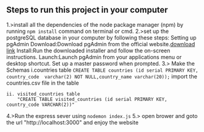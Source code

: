 Steps to run this project in your computer
-------------------------------------------
1.>install all the dependencies of the node  package manager (npm) by running `npm install` command on terminal or cmd.
2.>set up the postgreSQL database in your computer  by following these steps: 
    Setting up pgAdmin
    Download:Download pgAdmin from the official website.[download link](https://sbp.enterprisedb.com/getfile.jsp?fileid=1258649)
    Install:Run the downloaded installer and follow the on-screen instructions.
    Launch:Launch pgAdmin from your applications menu or desktop shortcut.
    Set up a master password when prompted.
3.> Make the Schemas
    i.countries table
        `CREATE TABLE countries (id serial PRIMARY KEY, country_code  varchar(2) NOT NULL,country_name varchar(20));`
        import the countries.csv file in the table

    ii. visited_countries table
        "CREATE TABLE visited_countries (id serial PRIMARY KEY, country_code VARCHAR(2))"
4.>Run the express sever using `nodemon index.js`
5.> open brower and goto the url "http://localhost:3000" and enjoy the website        